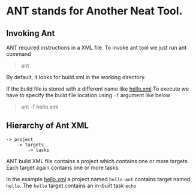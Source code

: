 # ANT stands for Another Neat Tool.

##  Invoking Ant

ANT required instructions in a XML file.
To invoke ant tool we just run ant command

> ant

By default, it looks for build.xml in the working directory.

If the build file is stored with a different name like [hello.xml](hello.xml)
To execute we have to specify the build file location using `-f` argument like below

> ant -f hello.xml

## Hierarchy of Ant XML

    -> project
        -> targets
            -> tasks

ANT build XML file contains a project which contains one or more targets.
Each target again contains one or more tasks.

In the example [hello.xml](hello.xml) a project named `hello-ant` contains target named `hello`.
The `hello` target contains an in-built task `echo`